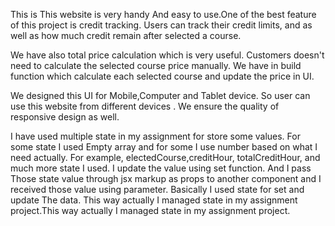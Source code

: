<!-- My Project features. -->

<!-- 1. Credit Tracking. -->
This is This website is very handy And easy to use.One of the best feature of this project is credit tracking. Users can track their credit limits, and as well as how much credit remain after selected a course.

<!-- 2. Total price calculation. -->
We have also total price calculation which is very useful. Customers doesn't need to calculate the selected course price manually. We have in build function which calculate each selected course and update the price in UI.

<!-- 3. Responsive design. -->
We designed this UI for Mobile,Computer and Tablet device. So user can use this website from different devices . We ensure the quality of responsive design as well.


<!-- How I managed the state in my assignment project. -->
I have used multiple state in my assignment for store some values. For some state I used Empty array and for some I use number based on what I need actually. For example, electedCourse,creditHour, totalCreditHour, and much more state I used. I update the value using set function. And I pass Those state value through jsx markup as props to another component and I received those value using parameter. Basically I used state for set and update The data. This way actually I managed state in my assignment project.This way actually I managed state in my assignment project.
